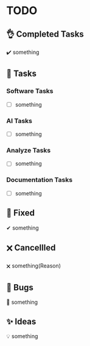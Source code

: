 # TODO

## 👌 Completed Tasks
✔️ something

## 📌 Tasks 
### Software Tasks
- [ ] something


###  AI Tasks
- [ ] something


###  Analyze Tasks
- [ ] something


### Documentation Tasks
- [ ] something


## 🔨 Fixed
✔ something


## 🗙 Cancellled
🗙 something(Reason)


## 🚧 Bugs
🐛 something


## ✨ Ideas
💡 something